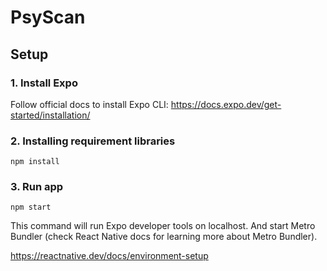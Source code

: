 # PsyScan
## Setup
### 1. Install Expo
Follow official docs to install Expo CLI: https://docs.expo.dev/get-started/installation/
### 2. Installing requirement libraries
```
npm install 
```
### 3. Run app
```
npm start
```
This command will run Expo developer tools on localhost. And start Metro Bundler (check React Native docs for learning more about Metro Bundler).

https://reactnative.dev/docs/environment-setup
